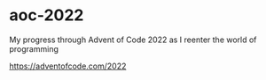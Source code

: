 # aoc-2022
My progress through Advent of Code 2022 as I reenter the world of programming

https://adventofcode.com/2022
